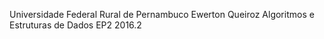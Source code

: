 Universidade Federal Rural de Pernambuco
Ewerton Queiroz
Algoritmos e Estruturas de Dados
EP2
2016.2